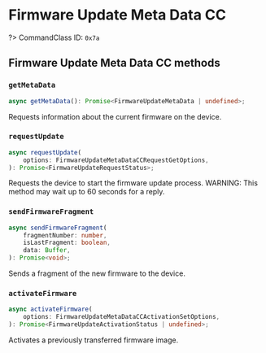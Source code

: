 # Firmware Update Meta Data CC

?> CommandClass ID: `0x7a`

## Firmware Update Meta Data CC methods

### `getMetaData`

```ts
async getMetaData(): Promise<FirmwareUpdateMetaData | undefined>;
```

Requests information about the current firmware on the device.

### `requestUpdate`

```ts
async requestUpdate(
	options: FirmwareUpdateMetaDataCCRequestGetOptions,
): Promise<FirmwareUpdateRequestStatus>;
```

Requests the device to start the firmware update process.
WARNING: This method may wait up to 60 seconds for a reply.

### `sendFirmwareFragment`

```ts
async sendFirmwareFragment(
	fragmentNumber: number,
	isLastFragment: boolean,
	data: Buffer,
): Promise<void>;
```

Sends a fragment of the new firmware to the device.

### `activateFirmware`

```ts
async activateFirmware(
	options: FirmwareUpdateMetaDataCCActivationSetOptions,
): Promise<FirmwareUpdateActivationStatus | undefined>;
```

Activates a previously transferred firmware image.
